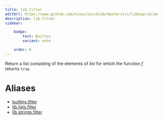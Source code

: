```yaml
---
title: lib.filter
editUrl: https://www.github.com/nixos/nix/blob/master/src/libexpr/primops.cc
description: lib.filter
sidebar:

    badge:
        text: Builtin
        variant: note

    order: 8
---
```


Return a list consisting of the elements of *list* for which the
function *f* returns `true`.


# Aliases

- [builtins.filter](./reference/builtins/builtins-filter)
- [lib.lists.filter](./reference/lib/lists/lib-lists-filter)
- [lib.strings.filter](./reference/lib/strings/lib-strings-filter)


